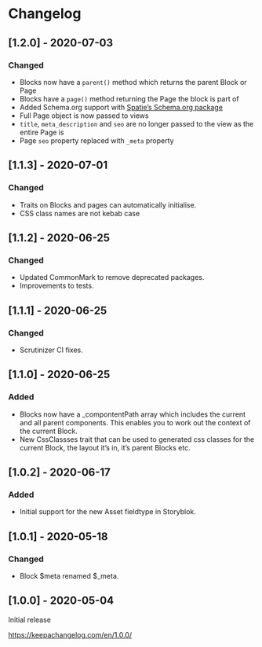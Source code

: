 # Changelog


## [1.2.0] - 2020-07-03
### Changed
- Blocks now have a `parent()` method which returns the parent Block or Page
- Blocks have a `page()` method returning the Page the block is part of
- Added Schema.org support with [Spatie’s Schema.org package](https://github.com/spatie/schema-org)
- Full Page object is now passed to views
- `title`, `meta_description` and `seo` are no longer passed to the view as the entire Page is
- Page `seo` property replaced with `_meta` property


## [1.1.3] - 2020-07-01
### Changed
- Traits on Blocks and pages can automatically initialise. 
- CSS class names are not kebab case


## [1.1.2] - 2020-06-25
### Changed
- Updated CommonMark to remove deprecated packages.
- Improvements to tests.


## [1.1.1] - 2020-06-25
### Changed
- Scrutinizer CI fixes.


## [1.1.0] - 2020-06-25
### Added
- Blocks now have a _compontentPath array which includes the current and all parent components. This enables you to work out the context of the current Block.
- New CssClassses trait that can be used to generated css classes for the current Block, the layout it’s in, it’s parent Blocks etc.


## [1.0.2] - 2020-06-17
### Added
- Initial support for the new Asset fieldtype in Storyblok.


## [1.0.1] - 2020-05-18
### Changed
- Block $meta renamed $_meta.


## [1.0.0] - 2020-05-04
Initial release





https://keepachangelog.com/en/1.0.0/